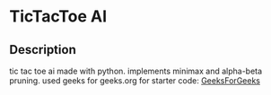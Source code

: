 # TicTacToe AI

## Description
tic tac toe ai made with python. implements minimax and alpha-beta pruning. used geeks for geeks.org for starter code: [GeeksForGeeks](https://www.geeksforgeeks.org/finding-optimal-move-in-tic-tac-toe-using-minimax-algorithm-in-game-theory/)



